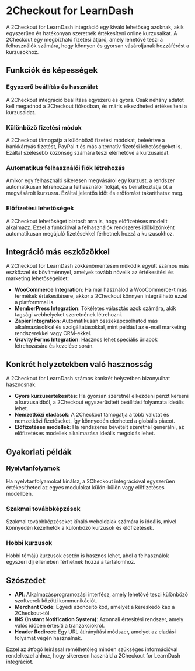 # 2Checkout for LearnDash

A 2Checkout for LearnDash integráció egy kiváló lehetőség azoknak, akik egyszerűen és hatékonyan szeretnék értékesíteni online kurzusaikat. A 2Checkout egy megbízható fizetési átjáró, amely lehetővé teszi a felhasználók számára, hogy könnyen és gyorsan vásároljanak hozzáférést a kurzusokhoz.

## Funkciók és képességek

### Egyszerű beállítás és használat
A 2Checkout integráció beállítása egyszerű és gyors. Csak néhány adatot kell megadnod a 2Checkout fiókodban, és máris elkezdheted értékesíteni a kurzusaidat.

### Különböző fizetési módok
A 2Checkout támogatja a különböző fizetési módokat, beleértve a bankkártyás fizetést, PayPal-t és más alternatív fizetési lehetőségeket is. Ezáltal szélesebb közönség számára teszi elérhetővé a kurzusaidat.

### Automatikus felhasználói fiók létrehozás
Amikor egy felhasználó sikeresen megvásárol egy kurzust, a rendszer automatikusan létrehozza a felhasználói fiókját, és beiratkoztatja őt a megvásárolt kurzusra. Ezáltal jelentős időt és erőforrást takaríthatsz meg.

### Előfizetési lehetőségek
A 2Checkout lehetőséget biztosít arra is, hogy előfizetéses modellt alkalmazz. Ezzel a funkcióval a felhasználók rendszeres időközönként automatikusan megújuló fizetésekkel férhetnek hozzá a kurzusokhoz.

## Integráció más eszközökkel

A 2Checkout for LearnDash zökkenőmentesen működik együtt számos más eszközzel és bővítménnyel, amelyek tovább növelik az értékesítési és marketing lehetőségeidet:

- **WooCommerce Integration**: Ha már használod a WooCommerce-t más termékek értékesítésére, akkor a 2Checkout könnyen integrálható ezzel a platformmal is.
- **MemberPress Integration**: Tökéletes választás azok számára, akik tagsági webhelyeket szeretnének létrehozni.
- **Zapier Integration**: Automatikusan összekapcsolhatod más alkalmazásokkal és szolgáltatásokkal, mint például az e-mail marketing rendszerekkel vagy CRM-ekkel.
- **Gravity Forms Integration**: Hasznos lehet speciális űrlapok létrehozására és kezelése során.

## Konkrét helyzetekben való hasznosság

A 2Checkout for LearnDash számos konkrét helyzetben bizonyulhat hasznosnak:

- **Gyors kurzusértékesítés**: Ha gyorsan szeretnél elkezdeni pénzt keresni a kurzusaidból, a 2Checkout egyszerűsített beállítási folyamata ideális lehet.
- **Nemzetközi eladások**: A 2Checkout támogatja a több valutát és nemzetközi fizetéseket, így könnyedén elérheted a globális piacot.
- **Előfizetéses modellek**: Ha rendszeres bevételt szeretnél generálni, az előfizetéses modellek alkalmazása ideális megoldás lehet.

## Gyakorlati példák

### Nyelvtanfolyamok
Ha nyelvtanfolyamokat kínálsz, a 2Checkout integrációval egyszerűen értékesítheted az egyes modulokat külön-külön vagy előfizetéses modellben.

### Szakmai továbbképzések
Szakmai továbbképzéseket kínáló weboldalak számára is ideális, mivel könnyedén kezelhetők a különböző kurzusok és előfizetések.

### Hobbi kurzusok
Hobbi témájú kurzusok esetén is hasznos lehet, ahol a felhasználók egyszeri díj ellenében férhetnek hozzá a tartalomhoz.

## Szószedet

- **API**: Alkalmazásprogramozási interfész, amely lehetővé teszi különböző szoftverek közötti kommunikációt.
- **Merchant Code**: Egyedi azonosító kód, amelyet a kereskedő kap a 2Checkout-tól.
- **INS (Instant Notification System)**: Azonnali értesítési rendszer, amely valós időben értesíti a tranzakciókról.
- **Header Redirect**: Egy URL átirányítási módszer, amelyet az eladási folyamat végén használnak.

Ezzel az átfogó leírással remélhetőleg minden szükséges információval rendelkezel ahhoz, hogy sikeresen használd a 2Checkout for LearnDash integrációt.